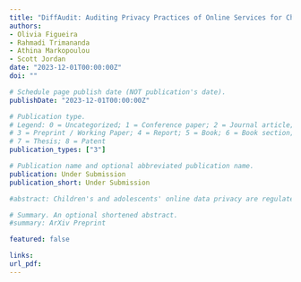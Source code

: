 ```yaml
---
title: "DiffAudit: Auditing Privacy Practices of Online Services for Children and Adolescents"
authors:
- Olivia Figueira
- Rahmadi Trimananda
- Athina Markopoulou
- Scott Jordan
date: "2023-12-01T00:00:00Z"
doi: ""

# Schedule page publish date (NOT publication's date).
publishDate: "2023-12-01T00:00:00Z"

# Publication type.
# Legend: 0 = Uncategorized; 1 = Conference paper; 2 = Journal article;
# 3 = Preprint / Working Paper; 4 = Report; 5 = Book; 6 = Book section;
# 7 = Thesis; 8 = Patent
publication_types: ["3"]

# Publication name and optional abbreviated publication name.
publication: Under Submission
publication_short: Under Submission

#abstract: Children's and adolescents' online data privacy are regulated by laws such as the Children's Online Privacy Protection Act (COPPA) and the California Consumer Privacy Act (CCPA). Online services that are directed towards general audiences, including children, adolescents, and adults alike, must comply with these laws. In this paper, first, we develop DiffAudit, a platform-agnostic privacy auditing methodology for online services that are directed towards general audiences. DiffAudit performs differential analysis of network traffic and compares the data collection and sharing practices of the service under audit for children, adolescents, and adults as well as audits the services based on COPPA and CCPA for children and adolescents. A novel component of our methodology is our data type classification method that utilizes GPT-4 to classify data extracted from the network traffic packets, and we present a data type ontology based on COPPA and CCPA definitions of personal information and identifiers used for the classification labels. Second, we apply DiffAudit to a set of popular general audience services, on both their mobile and website platforms, and we present the results. Through network traffic analysis, we observe a rich set of data collection and sharing behaviors extracted from over 440K outgoing requests, with 3,968 unique data types extracted from the packets, resulting in 5,508 unique data flows (i.e., data type category and destination pair). Our data type classification approach achieves 87% sample accuracy with 70% coverage of our dataset, compared to 31% accuracy achieved by the best-performing alternative. We find that none of the services we studied significantly alter their data processing according to user age as we expect, and all of the services engage in behaviors that raise concern with respect to COPPA and/or CCPA, such as collecting personal information and identifiers about children and adolescent users and sharing such data with advertising and tracking services.

# Summary. An optional shortened abstract.
#summary: ArXiv Preprint

featured: false

links:
url_pdf: 
---
```

